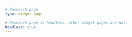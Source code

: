 ```yaml
---
# Research page
type: widget_page

# Research page is headless, other widget pages are not.
headless: true
---
```

